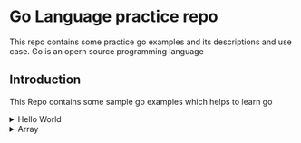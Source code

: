 # **Go Language practice repo**
  This repo contains some practice go examples and its descriptions and use case.
  Go is an opern source programming language  
## **Introduction**
   This Repo contains some sample go  examples which helps to learn go
   <details>
       <summary>Hello World</summary>
       This sample hellow world program which just print hello world on screen.

       		[Code](https://github.com/janraj/Golang/blob/master/helloworld.go)

   </details>
   <details>
       <summary>Array</summary>
       This sample hellow world program which just print hello world on screen.

       		[Code](https://github.com/janraj/Golang/blob/master/array.go)

   </details>

